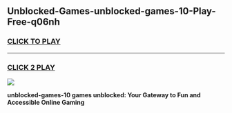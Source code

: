 
## Unblocked-Games-unblocked-games-10-Play-Free-q06nh
<h3>
<a href="https://premium76.site?title=unblocked-games-10&ref=10A">CLICK TO PLAY</a></h3>
<hr>

<h3>
<a href="https://premium76.site?title=unblocked-games-10&ref=10A">CLICK 2 PLAY</a>
  
</h3>

<a href="https://premium76.site?title=unblocked-games-10&ref=10A"><img src="https://clearcache.store/games.png"></a>


**unblocked-games-10 games unblocked: Your Gateway to Fun and Accessible Online Gaming**
